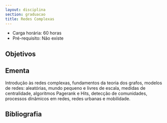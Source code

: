 ```yaml
---
layout: disciplina
section: graduacao
title: Redes Complexas
---
```


- Carga horária: 60 horas
- Pré-requisito: Não existe

## Objetivos


## Ementa

Introdução às redes complexas, fundamentos da teoria dos grafos,
modelos de redes: aleatórias, mundo pequeno e livres de escala,
medidas de centralidade, algoritmos Pagerank e Hits, detecção de
comunidades, processos dinâmicos em redes, redes urbanas e mobilidade.

## Bibliografia


